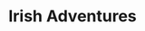 ---
title: "Irish Adventures"
address: "Ballinaboula, Dingle, Co. Kerry"
tel: "+353 (0)87 419 0318"
county: "Kerry"
category: "Canoeing Kayaking"
type: "Content"
lat: "52.14725875854492"
lng: "-10.289356231689453"
---